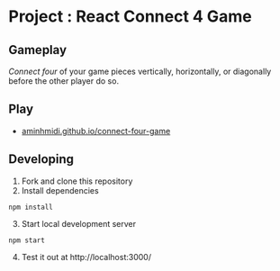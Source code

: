 # Project : React Connect 4 Game

## Gameplay 
_Connect four_ of your game pieces vertically, horizontally, or diagonally before the other player do so.

## Play

- [aminhmidi.github.io/connect-four-game](https://aminhmidi.github.io/connect-four-game/)

## Developing

1. Fork and clone this repository
2. Install dependencies
```
npm install
```
3. Start local development server
```
npm start
```
4. Test it out at http://localhost:3000/
